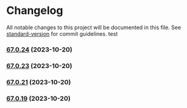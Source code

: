 # Changelog

All notable changes to this project will be documented in this file. See
[standard-version](https://github.com/conventional-changelog/standard-version)
for commit guidelines. test

### [67.0.24](https://github.com/alex-lit/lint-kit/compare/v67.0.23...v67.0.24) (2023-10-20)

### [67.0.23](https://github.com/alex-lit/lint-kit/compare/v67.0.21...v67.0.23) (2023-10-20)

### [67.0.21](https://github.com/alex-lit/lint-kit/compare/v67.0.19...v67.0.21) (2023-10-20)

### [67.0.19](https://github.com/alex-lit/lint-kit/compare/v103.0.1...v67.0.19) (2023-10-20)
